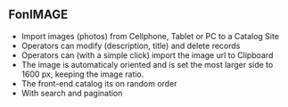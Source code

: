 ## FonIMAGE

* Import images (photos) from Cellphone, Tablet or PC to a Catalog Site
* Operators can modify (description, title) and delete records
* Operators can (with a simple click) import the image url to Clipboard
* The image is automaticaly oriented and is set the most larger side to 1600 px, keeping the image ratio.
* The front-end catalog its on random order
* With search and pagination
